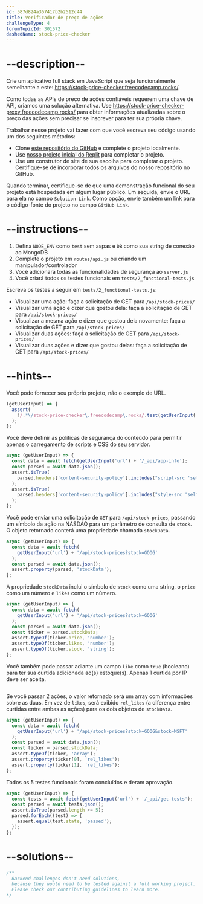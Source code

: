 ```yaml
---
id: 587d824a367417b2b2512c44
title: Verificador de preço de ações
challengeType: 4
forumTopicId: 301572
dashedName: stock-price-checker
---
```


# --description--

Crie um aplicativo full stack em JavaScript que seja funcionalmente semelhante a este: <https://stock-price-checker.freecodecamp.rocks/>.

Como todas as APIs de preço de ações confiáveis requerem uma chave de API, criamos uma solução alternativa. Use <https://stock-price-checker-proxy.freecodecamp.rocks/> para obter informações atualizadas sobre o preço das ações sem precisar se inscrever para ter sua própria chave.

Trabalhar nesse projeto vai fazer com que você escreva seu código usando um dos seguintes métodos:

-   Clone [este repositório do GitHub](https://github.com/freeCodeCamp/boilerplate-project-stockchecker/) e complete o projeto localmente.
-   Use [nosso projeto inicial do Replit](https://replit.com/github/freeCodeCamp/boilerplate-project-stockchecker) para completar o projeto.
-   Use um construtor de site de sua escolha para completar o projeto. Certifique-se de incorporar todos os arquivos do nosso repositório no GitHub.

Quando terminar, certifique-se de que uma demonstração funcional do seu projeto está hospedada em algum lugar público. Em seguida, envie o URL para ela no campo `Solution Link`. Como opção, envie também um link para o código-fonte do projeto no campo `GitHub Link`.

# --instructions--

1.  Defina `NODE_ENV` como `test` sem aspas e `DB` como sua string de conexão ao MongoDB
2.  Complete o projeto em `routes/api.js` ou criando um manipulador/controlador
3.  Você adicionará todas as funcionalidades de segurança ao `server.js`
4.  Você criará todos os testes funcionais em `tests/2_functional-tests.js`

Escreva os testes a seguir em `tests/2_functional-tests.js`:

-   Visualizar uma ação: faça a solicitação de GET para `/api/stock-prices/`
-   Visualizar uma ação e dizer que gostou dela: faça a solicitação de GET para `/api/stock-prices/`
-   Visualizar a mesma ação e dizer que gostou dela novamente: faça a solicitação de GET para `/api/stock-prices/`
-   Visualizar duas ações: faça a solicitação de GET para `/api/stock-prices/`
-   Visualizar duas ações e dizer que gostou delas: faça a solicitação de GET para `/api/stock-prices/`

# --hints--

Você pode fornecer seu próprio projeto, não o exemplo de URL.

```js
(getUserInput) => {
  assert(
    !/.*\/stock-price-checker\.freecodecamp\.rocks/.test(getUserInput('url'))
  );
};
```

Você deve definir as políticas de segurança do conteúdo para permitir apenas o carregamento de scripts e CSS do seu servidor.

```js
async (getUserInput) => {
  const data = await fetch(getUserInput('url') + '/_api/app-info');
  const parsed = await data.json();
  assert.isTrue(
    parsed.headers['content-security-policy'].includes("script-src 'self'")
  );
  assert.isTrue(
    parsed.headers['content-security-policy'].includes("style-src 'self'")
  );
};
```

Você pode enviar uma solicitação de `GET` para `/api/stock-prices`, passando um símbolo da ação na NASDAQ para um parâmetro de consulta de `stock`. O objeto retornado conterá uma propriedade chamada `stockData`.

```js
async (getUserInput) => {
  const data = await fetch(
    getUserInput('url') + '/api/stock-prices?stock=GOOG'
  );
  const parsed = await data.json();
  assert.property(parsed, 'stockData');
};
```

A propriedade `stockData` inclui o símbolo de `stock` como uma string, o `price` como um número e `likes` como um número.

```js
async (getUserInput) => {
  const data = await fetch(
    getUserInput('url') + '/api/stock-prices?stock=GOOG'
  );
  const parsed = await data.json();
  const ticker = parsed.stockData;
  assert.typeOf(ticker.price, 'number');
  assert.typeOf(ticker.likes, 'number');
  assert.typeOf(ticker.stock, 'string');
};
```

Você também pode passar adiante um campo `like` como `true` (booleano) para ter sua curtida adicionada ao(s) estoque(s). Apenas 1 curtida por IP deve ser aceita.

```js

```

Se você passar 2 ações, o valor retornado será um array com informações sobre as duas. Em vez de `likes`, será exibido `rel_likes` (a diferença entre curtidas entre ambas as ações) para os dois objetos de `stockData`.

```js
async (getUserInput) => {
  const data = await fetch(
    getUserInput('url') + '/api/stock-prices?stock=GOOG&stock=MSFT'
  );
  const parsed = await data.json();
  const ticker = parsed.stockData;
  assert.typeOf(ticker, 'array');
  assert.property(ticker[0], 'rel_likes');
  assert.property(ticker[1], 'rel_likes');
};
```

Todos os 5 testes funcionais foram concluídos e deram aprovação.

```js
async (getUserInput) => {
  const tests = await fetch(getUserInput('url') + '/_api/get-tests');
  const parsed = await tests.json();
  assert.isTrue(parsed.length >= 5);
  parsed.forEach((test) => {
    assert.equal(test.state, 'passed');
  });
};
```

# --solutions--

```js
/**
  Backend challenges don't need solutions, 
  because they would need to be tested against a full working project. 
  Please check our contributing guidelines to learn more.
*/
```

